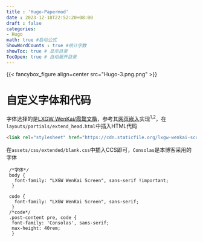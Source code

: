 ```yaml
---
title : 'Hugo-Papermod'
date : 2023-12-18T22:52:20+08:00
draft : false
categories:
- Hugo
math: true #启动公式
ShowWordCounts : true #统计字数
showToc: true # 显示目录
TocOpen: true # 自动展开目录
---
```

{{< fancybox_figure align=center src="Hugo-3.png.png" >}}  
# 自定义字体和代码   
  字体选择的是[LXGW WenKai/霞鹜文楷](https://github.com/lxgw/LxgwWenKai)，参考其[网页嵌入](https://github.com/lxgw/LxgwWenKai/issues/24)实现<sup>1,2</sup>，在`layouts/partials/extend_head.html`中插入HTML代码
  ```html
  <link rel="stylesheet" href="https://cdn.staticfile.org/lxgw-wenkai-screen-webfont/1.6.0/style.css" />
  ```
  在`assets/css/extended/blank.css`中插入CCS即可，`Consolas`是本博客采用的字体   
  ```ccs
   /*字体*/
   body {
     font-family: "LXGW WenKai Screen", sans-serif !important;
    }

   code {
     font-family: "LXGW WenKai Screen", sans-serif;
    }
   /*code*/
   .post-content pre, code {
    font-family: 'Consolas', sans-serif;
    max-height: 40rem;
    }
  ```